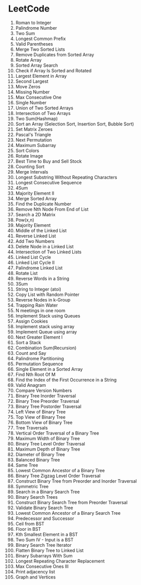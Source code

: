 # LeetCode
1. Roman to Integer
2. Palindrome Number
3. Two Sum
4. Longest Common Prefix
5. Valid Parentheses
6. Merge Two Sorted Lists
7. Remove Duplicates from Sorted Array
8. Rotate Array
9. Sorted Array Search
10. Check if Array Is Sorted and Rotated
11. Largest Element in Array
12. Second Largest
13. Move Zeros
14. Missing Number
15. Max Consecutive One
16. Single Number
17. Union of Two Sorted Arrays
18. Intersection of Two Arrays
19. Two Sum(Hashmap)
20. Sort an Array (Selection Sort, Insertion Sort, Bubble Sort)
21. Set Matrix Zeroes
22. Pascal's Triangle
23. Next Permutation
24. Maximum Subarray
25. Sort Colors
26. Rotate Image
27. Best Time to Buy and Sell Stock
28. Counting Sort
29. Merge Intervals
30. Longest Substring Without Repeating Characters
31. Longest Consecutive Sequence
32. 4Sum
33. Majority Element II
34. Merge Sorted Array
35. Find the Duplicate Number
36. Remove Nth Node From End of List
37. Search a 2D Matrix
38. Pow(x,n)
39. Majority Element
40. Middle of the Linked List
41. Reverse Linked List
42. Add Two Numbers
43. Delete Node in a Linked List
44. Intersection of Two Linked Lists
45. Linked List Cycle
46. Linked List Cycle II
47. Palindrome Linked List
48. Rotate List
49. Reverse Words in a String
50. 3Sum
51. String to Integer (atoi)
52. Copy List with Random Pointer
53. Reverse Nodes in k-Group
55. Trapping Rain Water
56. N meetings in one room
57. Implement Stack using Queues
58. Assign Cookies
59. Implement stack using array
60. Implement Queue using array
61. Next Greater Element I
62. Sort a Stack
63. Combination Sum(Recursion)
64. Count and Say
65. Palindrome Partitioning
66. Permutation Sequence
67. Single Element in a Sorted Array
68. Find Nth Root Of M
69. Find the Index of the First Occurrence in a String
70. Valid Anagram
71. Compare Version Numbers
72. Binary Tree Inorder Traversal
73. Binary Tree Preorder Traversal
74. Binary Tree Postorder Traversal
75. Left View of Binary Tree
76. Top View of Binary Tree
77. Bottom View of Binary Tree
78. Tree Traversals
79. Vertical Order Traversal of a Binary Tree
80. Maximum Width of Binary Tree
81. Binary Tree Level Order Traversal
82. Maximum Depth of Binary Tree
83. Diameter of Binary Tree
84. Balanced Binary Tree
85. Same Tree
86. Lowest Common Ancestor of a Binary Tree
87. Binary Tree Zigzag Level Order Traversal
88. Construct Binary Tree from Preorder and Inorder Traversal
89. Symmetric Tree
90. Search in a Binary Search Tree
91. Binary Search Trees
92. Construct Binary Search Tree from Preorder Traversal
93. Validate Binary Search Tree
94. Lowest Common Ancestor of a Binary Search Tree
95. Predecessor and Successor
96. Ceil from BST
97. Floor in BST
98. Kth Smallest Element in a BST
99. Two Sum IV - Input is a BST
100. Binary Search Tree Iterator
101. Flatten Binary Tree to Linked List
102. Binary Subarrays With Sum
103. Longest Repeating Character Replacement
104. Max Consecutive Ones III
105. Print adjacency list
106. Graph and Vertices





